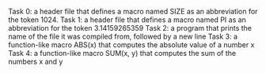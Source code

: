 Task 0: a header file that defines a macro named SIZE as an abbreviation for the token 1024.
Task 1: a header file that defines a macro named PI as an abbreviation for the token 3.14159265359
Task 2: a program that prints the name of the file it was compiled from, followed by a new line
Task 3: a function-like macro ABS(x) that computes the absolute value of a number x
Task 4: a function-like macro SUM(x, y) that computes the sum of the numbers x and y

